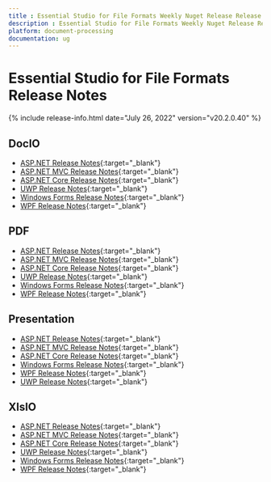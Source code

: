 ```yaml
---
title : Essential Studio for File Formats Weekly Nuget Release Release Notes  
description : Essential Studio for File Formats Weekly Nuget Release Release Notes  
platform: document-processing
documentation: ug
---
```


# Essential Studio for File Formats  Release Notes  

{% include release-info.html date="July 26, 2022" version="v20.2.0.40" %} 

## DocIO

* [ASP.NET Release Notes](/aspnet/release-notes/v20.2.0.40#docio){:target="_blank"}
* [ASP.NET MVC Release Notes](/aspnetmvc/release-notes/v20.2.0.40#docio){:target="_blank"}
* [ASP.NET Core Release Notes](/aspnet-core/release-notes/v20.2.0.40#docio){:target="_blank"}
* [UWP Release Notes](/uwp/release-notes/v20.2.0.40#docio){:target="_blank"}
* [Windows Forms Release Notes](/windowsforms/release-notes/v20.2.0.40#docio){:target="_blank"}
* [WPF Release Notes](/wpf/release-notes/v20.2.0.40#docio){:target="_blank"}


## PDF

* [ASP.NET Release Notes](/aspnet/release-notes/v20.2.0.40#pdf){:target="_blank"}
* [ASP.NET MVC Release Notes](/aspnetmvc/release-notes/v20.2.0.40#pdf){:target="_blank"}
* [ASP.NET Core Release Notes](/aspnet-core/release-notes/v20.2.0.40#pdf){:target="_blank"}
* [UWP Release Notes](/uwp/release-notes/v20.2.0.40#pdf){:target="_blank"}
* [Windows Forms Release Notes](/windowsforms/release-notes/v20.2.0.40#pdf){:target="_blank"}
* [WPF Release Notes](/wpf/release-notes/v20.2.0.40#pdf){:target="_blank"}


## Presentation

* [ASP.NET Release Notes](/aspnet/release-notes/v20.2.0.40#presentation){:target="_blank"}
* [ASP.NET MVC Release Notes](/aspnetmvc/release-notes/v20.2.0.40#presentation){:target="_blank"}
* [ASP.NET Core Release Notes](/aspnet-core/release-notes/v20.2.0.40#presentation){:target="_blank"}
* [Windows Forms Release Notes](/windowsforms/release-notes/v20.2.0.40#presentation){:target="_blank"}
* [WPF Release Notes](/wpf/release-notes/v20.2.0.40#presentation){:target="_blank"}
* [UWP Release Notes](/uwp/release-notes/v20.2.0.40#presentation){:target="_blank"}


## XlsIO

* [ASP.NET Release Notes](/aspnet/release-notes/v20.2.0.40#xlsio){:target="_blank"}
* [ASP.NET MVC Release Notes](/aspnetmvc/release-notes/v20.2.0.40#xlsio){:target="_blank"}
* [ASP.NET Core Release Notes](/aspnet-core/release-notes/v20.2.0.40#xlsio){:target="_blank"}
* [UWP Release Notes](/uwp/release-notes/v20.2.0.40#xlsio){:target="_blank"}
* [Windows Forms Release Notes](/windowsforms/release-notes/v20.2.0.40#xlsio){:target="_blank"}
* [WPF Release Notes](/wpf/release-notes/v20.2.0.40#xlsio){:target="_blank"}